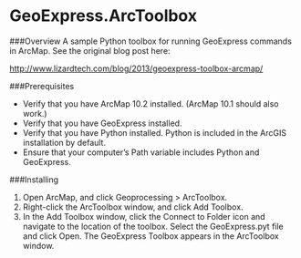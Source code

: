 GeoExpress.ArcToolbox
=====================

###Overview
A sample Python toolbox for running GeoExpress commands in ArcMap. See the original blog post here:

http://www.lizardtech.com/blog/2013/geoexpress-toolbox-arcmap/

###Prerequisites

- Verify that you have ArcMap 10.2 installed. (ArcMap 10.1 should also work.)
- Verify that you have GeoExpress installed.
- Verify that you have Python installed. Python is included in the ArcGIS installation by default.
- Ensure that your computer’s Path variable includes Python and GeoExpress. 

###Installing

1. Open ArcMap, and click Geoprocessing > ArcToolbox.
2. Right-click the ArcToolbox window, and click Add Toolbox.
3. In the Add Toolbox window, click the Connect to Folder icon and navigate to the location of the toolbox. Select the GeoExpress.pyt file and click Open. The GeoExpress Toolbox appears in the ArcToolbox window.